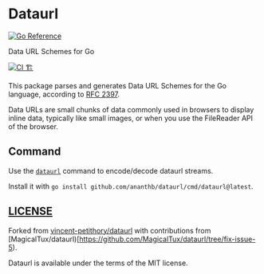 # Dataurl

[![Go Reference](https://pkg.go.dev/badge/github.com/ananthb/dataurl.svg)](https://pkg.go.dev/github.com/ananthb/dataurl)

Data URL Schemes for Go

[![CI 🏗](https://github.com/ananthb/dataurl/actions/workflows/ci.yml/badge.svg)](https://github.com/ananthb/dataurl/actions/workflows/ci.yml)

This package parses and generates Data URL Schemes for the Go language,
according to [RFC 2397](http://tools.ietf.org/html/rfc2397).

Data URLs are small chunks of data commonly used in browsers to display inline data,
typically like small images, or when you use the FileReader API of the browser.

## Command

Use the [`dataurl`](./cmd/dataurl) command to encode/decode dataurl streams.

Install it with `go install github.com/ananthb/dataurl/cmd/dataurl@latest`.

## [LICENSE](LICENSE)

Forked from [vincent-petithory/dataurl](https://github.com/vincent-petithory/dataurl)
with contributions from [MagicalTux/dataurl)[https://github.com/MagicalTux/dataurl/tree/fix-issue-5).

Dataurl is available under the terms of the MIT license.
